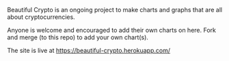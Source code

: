 Beautiful Crypto is an ongoing project to make charts and graphs that are all about cryptocurrencies.

Anyone is welcome and encouraged to add their own charts on here. Fork and merge (to this repo) to add your own chart(s).

The site is live at https://beautiful-crypto.herokuapp.com/
